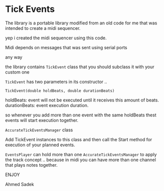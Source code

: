# Tick Events #

The library is a portable library modified from an old code for me that was intended to create a midi sequencer.

yep i created the midi sequencer using this code.

Midi depends on messages that was sent using serial ports 

any way

the library contains `TickEvent` class that you should subclass it with your custom one

`TickEvent` has two parameters in its constructor ..

`TickEvent(double holdBeats, double durationBeats)`
 
holdBeats: event will not be executed until it receives this amount of beats.
durationBeats: event execution duration.

so whenever you add more than one event with the same holdBeats  thest events will start execution together.

`AccurateTickEventsManager` class 

Add TickEvent instances to this class and then call the Start method for execution of your planned events.


`EventsPlayer` can hold more than one `AccurateTickEventsManager` to apply the track concept .. because in midi you can have more than one channel that plays notes together.

ENJOY

Ahmed Sadek